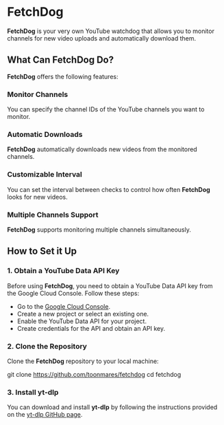 # FetchDog

**FetchDog** is your very own YouTube watchdog that allows you to monitor channels for new video uploads and automatically download them.

## What Can FetchDog Do?

**FetchDog** offers the following features:

### Monitor Channels

You can specify the channel IDs of the YouTube channels you want to monitor.

### Automatic Downloads

**FetchDog** automatically downloads new videos from the monitored channels.

### Customizable Interval

You can set the interval between checks to control how often **FetchDog** looks for new videos.

### Multiple Channels Support

**FetchDog** supports monitoring multiple channels simultaneously.

## How to Set it Up

### 1. Obtain a YouTube Data API Key

Before using **FetchDog**, you need to obtain a YouTube Data API key from the Google Cloud Console. Follow these steps:

- Go to the [Google Cloud Console](https://console.cloud.google.com/).
- Create a new project or select an existing one.
- Enable the YouTube Data API for your project.
- Create credentials for the API and obtain an API key.

### 2. Clone the Repository

Clone the **FetchDog** repository to your local machine:

git clone https://github.com/toonmares/fetchdog
cd fetchdog


### 3. Install yt-dlp

You can download and install **yt-dlp** by following the instructions provided on the [yt-dlp GitHub page](https://github.com/yt-dlp/yt-dlp).

